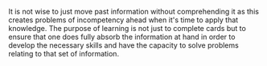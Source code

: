It is not wise to just move past information without comprehending it as this creates problems of incompetency ahead when it's time to apply that knowledge. The purpose of learning is not just to complete cards but to ensure that one does fully absorb the information at hand in order to develop the necessary skills and have the capacity to solve problems relating to that set of information. 